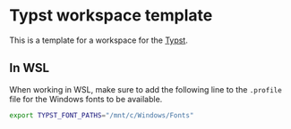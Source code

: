 # Typst workspace template

This is a template for a workspace for the [Typst](https://typst.app/).

## In WSL

When working in WSL, make sure to add the following line to the `.profile` file for the Windows fonts to be available.

```bash
export TYPST_FONT_PATHS="/mnt/c/Windows/Fonts"
```
